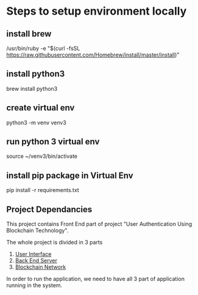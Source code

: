 # Steps to setup environment locally
## install brew
/usr/bin/ruby -e "$(curl -fsSL https://raw.githubusercontent.com/Homebrew/install/master/install)"

## install python3
brew install python3

## create virtual env
python3 -m venv venv3

## run python 3 virtual env
source ~/venv3/bin/activate

## install pip package in Virtual Env
pip install -r requirements.txt

## Project Dependancies

This project contains Front End part of project "User Authentication Using Blockchain Technology".

The whole project is divided in 3 parts
1) [User Interface](https://github.com/varun1524/user_authentication_blockchain_ui)
2) [Back End Server](https://github.com/divyang8842/User-Authentication-using-blockchain-technology)
3) [Blockchain Network](https://github.com/varun1524/user_authentication_blockchain_hyperledger)

In order to run the application, we need to have all 3 part of application running in the system.

